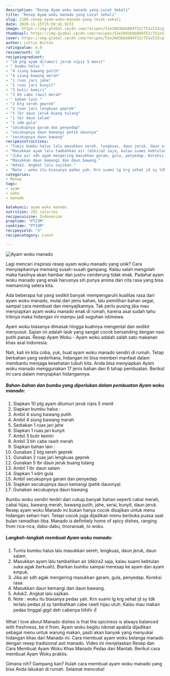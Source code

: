 ```yaml
---
description: "Resep Ayam woku manado yang Lezat Sekali"
title: "Resep Ayam woku manado yang Lezat Sekali"
slug: 2180-resep-ayam-woku-manado-yang-lezat-sekali
date: 2020-11-15T15:59:42.937Z
image: https://img-global.cpcdn.com/recipes/51e20d3bbb884f52/751x532cq70/ayam-woku-manado-foto-resep-utama.jpg
thumbnail: https://img-global.cpcdn.com/recipes/51e20d3bbb884f52/751x532cq70/ayam-woku-manado-foto-resep-utama.jpg
cover: https://img-global.cpcdn.com/recipes/51e20d3bbb884f52/751x532cq70/ayam-woku-manado-foto-resep-utama.jpg
author: Lottie Burton
ratingvalue: 4.9
reviewcount: 10
recipeingredient:
- "10 ptg ayam dilumuri jeruk nipis 5 menit"
- " bumbu halus "
- "4 siung bawang putih"
- "4 siung bawang merah"
- "1 ruas jari jahe"
- "1 ruas jari kunyit"
- "3 butir kemiri"
- "3 bh cabe rawit merah"
- " bahan lain "
- "2 btg sereh geprek"
- "2 ruas jari lengkuas geprek"
- "5 lbr daun jeruk buang tulang"
- "1 lbr daun salam"
- "1 sdm gula"
- "secukupnya garam dan penyedap"
- "secukupnya daun kemangi petik daunnya"
- "secukupnya daun bawang"
recipeinstructions:
- "Tumis bumbu halus lalu masukkan sereh, lengkuas, daun jeruk, daun salam."
- "Masukkan ayam lalu tambahkan air (dikira2 saja, kalau suami kebtulan suka agak berkuah). Biarkan bumbu sampai meresap ke ayam dan ayam empuk."
- "Jika air sdh agak mengering masukkan garam, gula, penyedap. Koreksi rasa."
- "Masukkan daun kemangi dan daun bawang."
- "Aduk2. Angkat lalu sajikan."
- "Note : woku itu biasanya pedas yah. Krn suami lg krg sehat jd sy tdk terlalu pedas jd sy tambahkan cabe rawit hijau utuh. Kalau mau makan pedas tinggal gigit deh cabenya hihihi ✌"
categories:
- Resep
tags:
- ayam
- woku
- manado

katakunci: ayam woku manado 
nutrition: 281 calories
recipecuisine: Indonesian
preptime: "PT23M"
cooktime: "PT33M"
recipeyield: "3"
recipecategory: Lunch

---
```



![Ayam woku manado](https://img-global.cpcdn.com/recipes/51e20d3bbb884f52/751x532cq70/ayam-woku-manado-foto-resep-utama.jpg)

Lagi mencari inspirasi resep ayam woku manado yang unik? Cara menyiapkannya memang susah-susah gampang. Kalau salah mengolah maka hasilnya akan hambar dan justru cenderung tidak enak. Padahal ayam woku manado yang enak harusnya sih punya aroma dan cita rasa yang bisa memancing selera kita.

Ada beberapa hal yang sedikit banyak mempengaruhi kualitas rasa dari ayam woku manado, mulai dari jenis bahan, lalu pemilihan bahan segar, sampai cara membuat dan menyajikannya. Tak perlu pusing jika mau menyiapkan ayam woku manado enak di rumah, karena asal sudah tahu triknya maka hidangan ini mampu jadi suguhan istimewa.

Ayam woku biasanya dimasak hingga kuahnya mengental dan sedikit menyusut. Sajian ini adalah lauk yang sangat cocok bersanding dengan nasi putih panas. Resep Ayam Woku - Ayam woku adalah salah satu makanan khas asal Indonesia.


Nah, kali ini kita coba, yuk, buat ayam woku manado sendiri di rumah. Tetap berbahan yang sederhana, hidangan ini bisa memberi manfaat dalam membantu menjaga kesehatan tubuh kita. Anda bisa menyiapkan Ayam woku manado menggunakan 17 jenis bahan dan 6 tahap pembuatan. Berikut ini cara dalam menyiapkan hidangannya.

<!--inarticleads1-->

##### Bahan-bahan dan bumbu yang diperlukan dalam pembuatan Ayam woku manado:

1. Siapkan 10 ptg ayam dilumuri jeruk nipis 5 menit
1. Siapkan  bumbu halus :
1. Ambil 4 siung bawang putih
1. Ambil 4 siung bawang merah
1. Sediakan 1 ruas jari jahe
1. Siapkan 1 ruas jari kunyit
1. Ambil 3 butir kemiri
1. Ambil 3 bh cabe rawit merah
1. Siapkan  bahan lain :
1. Gunakan 2 btg sereh geprek
1. Gunakan 2 ruas jari lengkuas geprek
1. Gunakan 5 lbr daun jeruk buang tulang
1. Ambil 1 lbr daun salam
1. Siapkan 1 sdm gula
1. Ambil secukupnya garam dan penyedap
1. Siapkan secukupnya daun kemangi (petik daunnya)
1. Gunakan secukupnya daun bawang


Bumbu woku sendiri terdiri dari cukup banyak bahan seperti cabai merah, cabai hijau, bawang merah, bawang putih, jahe, serai, kunyit, daun jeruk. Resep ayam woku Manado ini bukan hanya cocok disajikan untuk menu hidangan sehari-hari. Tetapi cocok juga dijadikan menu berbuka puasa saat bulan ramadhan tiba. Manado is definitely home of spicy dishes, ranging from rica-rica, dabu-dabu, tinoransak, to woku. 

<!--inarticleads2-->

##### Langkah-langkah membuat Ayam woku manado:

1. Tumis bumbu halus lalu masukkan sereh, lengkuas, daun jeruk, daun salam.
1. Masukkan ayam lalu tambahkan air (dikira2 saja, kalau suami kebtulan suka agak berkuah). Biarkan bumbu sampai meresap ke ayam dan ayam empuk.
1. Jika air sdh agak mengering masukkan garam, gula, penyedap. Koreksi rasa.
1. Masukkan daun kemangi dan daun bawang.
1. Aduk2. Angkat lalu sajikan.
1. Note : woku itu biasanya pedas yah. Krn suami lg krg sehat jd sy tdk terlalu pedas jd sy tambahkan cabe rawit hijau utuh. Kalau mau makan pedas tinggal gigit deh cabenya hihihi ✌


What I love about Manado dishes is that the spiciness is always balanced with freshness, be it from. Ayam woku begitu nikmat apabila dijadikan sebagai menu untuk warung makan, pasti akan banyak yang menyukai hidangan khas dari Manado ini. Cara membuat ayam woku belanga manado dengan resep tradisional asli manado. Video ini menjelaskan Resep dan Cara Membuat Ayam Woku Khas Manado Pedas dan Mantab. Berikut cara membuat Ayam Woku praktis. 

Gimana nih? Gampang kan? Itulah cara membuat ayam woku manado yang bisa Anda lakukan di rumah. Selamat mencoba!
